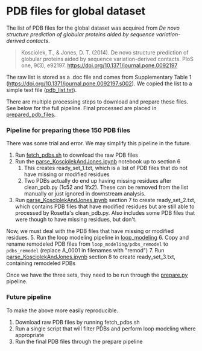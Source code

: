 # PDB files for global dataset

The list of PDB files for the global dataset was acquired from _De novo structure prediction of globular proteins aided by sequence variation-derived contacts_.

>Kosciolek, T., & Jones, D. T. (2014). De novo structure prediction of globular proteins aided by sequence variation-derived contacts. PloS one, 9(3), e92197. https://doi.org/10.1371/journal.pone.0092197

The raw list is stored as a .doc file and comes from Supplementary Table 1 (https://doi.org/10.1371/journal.pone.0092197.s002). 
We copied the list to a simple text file ([pdb_list.txt](pdb_list.txt)). 

There are multiple processing steps to download and prepare these files. See below for the full pipeline.
Final processed are placed in [prepared_pdb_files](../prepared_pdb_files).


[//]: # (The code for fetching and processing the PDB files from [RCSB Protein Data Bank]&#40;https://www.rcsb.org&#41; is contained in [fetch_pdbs.sh]&#40;fetch_pdbs.sh&#41;.)

[//]: # (Running the script will create intermediate directories for the raw PDB files and other processing steps. )

### Pipeline for preparing these 150 PDB files 
There was some trial and error. We may simplify this pipeline in the future. 
1. Run [fetch_pdbs.sh](fetch_pdbs.sh) to download the raw PDB files
2. Run the [parse_KosciolekAndJones.ipynb](../../notebooks/parse_KosciolekAndJones.ipynb) notebook up to section 6 
   1. This creates ready_set_1.txt, which is a list of PDB files that do not have missing or modified residues
   2. Two PDBs actually do end up having missing residues after clean_pdb.py (1c52 and 1fx2). These can be removed from the list manually or just ignored in downstream analysis.
5. Run [parse_KosciolekAndJones.ipynb](../../notebooks/parse_KosciolekAndJones.ipynb) section 7 to create ready_set_2.txt, which contains PDB files that have modified residues but are still able to processed by Rosetta's clean_pdb.py. Also includes some PDB files that were though to have missing residues, but don't.  

Now, we must deal with the PDB files that have missing or modified residues.
5. Run the loop modeling pipeline in [loop_modeling](loop_modeling)
6. Copy and rename remodeled PDB files from `loop_modeling/pdbs_remodel` to `pdbs_remodel` (replace A_0001 in filenames with "remod")
7. Run [parse_KosciolekAndJones.ipynb](../../notebooks/parse_KosciolekAndJones.ipynb) section 8 to create ready_set_3.txt, containing remodeled PDBs

Once we have the three sets, they need to be run through the [prepare.py](../../code/prepare.py) pipeline. 

### Future pipeline
To make the above more easily reproducible. 
1. Download raw PDB files by running fetch_pdbs.sh
2. Run a single script that will filter PDBs and perform loop modeling where appropriate
3. Run the final PDB files through the prepare pipeline